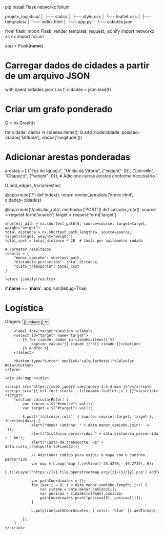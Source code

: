 pip install Flask networkx folium

projeto_logistica/
│
├── static/
│   ├── style.css
│   └── leaflet.css
│
├── templates/
│   └── index.html
│
├── app.py
│
└── cidades.json

from flask import Flask, render_template, request, jsonify
import networkx as nx
import folium

app = Flask(__name__)

# Carregar dados de cidades a partir de um arquivo JSON
with open('cidades.json') as f:
    cidades = json.load(f)

# Criar um grafo ponderado
G = nx.Graph()

for cidade, dados in cidades.items():
    G.add_node(cidade, posicao=(dados['latitude'], dados['longitude']))

# Adicionar arestas ponderadas
arestas = [
    ("Foz do Iguaçu", "União da Vitória", {"weight": 0}),
    ("Joinville", "Chapecó", {"weight": 0}),
    # Adicione outras arestas conforme necessário
]

G.add_edges_from(arestas)

@app.route('/')
def index():
    return render_template('index.html', cidades=cidades)

@app.route('/calcular_rota', methods=['POST'])
def calcular_rota():
    source = request.form['source']
    target = request.form['target']

    shortest_path = nx.shortest_path(G, source=source, target=target, weight="weight")
    total_distance = nx.shortest_path_length(G, source=source, target=target, weight="weight")
    total_cost = total_distance * 20  # Custo por quilômetro rodado

    # Formatar resultados
    results = {
        "menor_caminho": shortest_path,
        "distancia_percorrida": total_distance,
        "custo_transporte": total_cost
    }

    return jsonify(results)

if __name__ == '__main__':
    app.run(debug=True)

<!DOCTYPE html>
<html lang="en">
<head>
    <meta charset="UTF-8">
    <meta name="viewport" content="width=device-width, initial-scale=1.0">
    <title>Logística</title>
    <link rel="stylesheet" href="{{ url_for('static', filename='style.css') }}">
    <link rel="stylesheet" href="{{ url_for('static', filename='leaflet.css') }}">
</head>
<body>
    <h1>Logística</h1>
    <form id="calculo-form">
        <label for="source">Origem:</label>
        <select id="source" name="source">
            {% for cidade, dados in cidades.items() %}
                <option value="{{ cidade }}">{{ cidade }}</option>
            {% endfor %}
        </select>

        <label for="target">Destino:</label>
        <select id="target" name="target">
            {% for cidade, dados in cidades.items() %}
                <option value="{{ cidade }}">{{ cidade }}</option>
            {% endfor %}
        </select>

        <button type="button" onclick="calcularRota()">Calcular Rota</button>
    </form>

    <div id="map"></div>

    <script src="https://code.jquery.com/jquery-3.6.4.min.js"></script>
    <script src="{{ url_for('static', filename='leaflet.js') }}"></script>
    <script>
        function calcularRota() {
            var source = $("#source").val();
            var target = $("#target").val();

            $.post('/calcular_rota', { source: source, target: target }, function(data) {
                alert("Menor caminho: " + data.menor_caminho.join(' -> '));
                alert("Distância percorrida: " + data.distancia_percorrida + " km");
                alert("Custo de transporte: R$" + data.custo_transporte.toFixed(2));

                // Adicionar código para exibir o mapa com o caminho percorrido
                var map = L.map('map').setView([-25.4296, -49.2719], 6);
                L.tileLayer('https://{s}.tile.openstreetmap.org/{z}/{x}/{y}.png').addTo(map);

                var pathCoordinates = [];
                for (var i = 0; i < data.menor_caminho.length; i++) {
                    var cidade = data.menor_caminho[i];
                    var posicao = cidades[cidade].posicao;
                    pathCoordinates.push([posicao[0], posicao[1]]);
                }

                L.polyline(pathCoordinates, { color: 'blue' }).addTo(map);

            });
        }
    </script>
</body>
</html>
